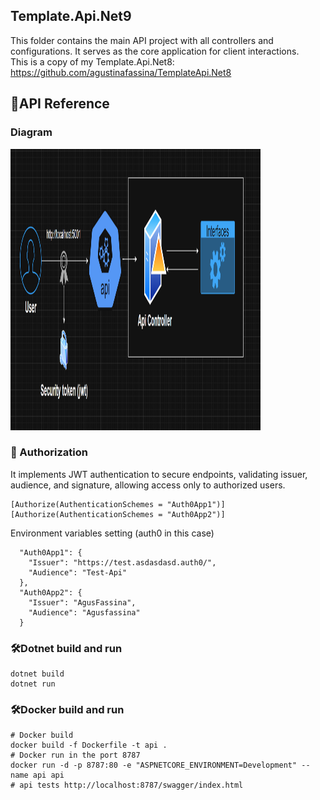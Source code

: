 ## Template.Api.Net9
This folder contains the main API project with all controllers and configurations. It serves as the core application for client interactions.<br>
This is a copy of my Template.Api.Net8: https://github.com/agustinafassina/TemplateApi.Net8

## 📄API Reference
### Diagram 
<img src="api-diagram.png" alt="Logo del proyecto" width="400" height="450">

### 🔐 Authorization
It implements JWT authentication to secure endpoints, validating issuer, audience, and signature, allowing access only to authorized users.
```
[Authorize(AuthenticationSchemes = "Auth0App1")]
[Authorize(AuthenticationSchemes = "Auth0App2")]
```
Environment variables setting (auth0 in this case)
```
  "Auth0App1": {
    "Issuer": "https://test.asdasdasd.auth0/",
    "Audience": "Test-Api"
  },
  "Auth0App2": {
    "Issuer": "AgusFassina",
    "Audience": "Agusfassina"
  }
```

### 🛠️Dotnet build and run
```
dotnet build
dotnet run
```

### 🛠️Docker build and run

```
# Docker build
docker build -f Dockerfile -t api .
# Docker run in the port 8787
docker run -d -p 8787:80 -e "ASPNETCORE_ENVIRONMENT=Development" --name api api
# api tests http://localhost:8787/swagger/index.html
```


